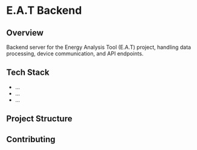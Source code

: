 # E.A.T Backend

## Overview
Backend server for the Energy Analysis Tool (E.A.T) project, handling data processing, device communication, and API endpoints.

## Tech Stack
- ...
- ...
- ...

## Project Structure

## Contributing